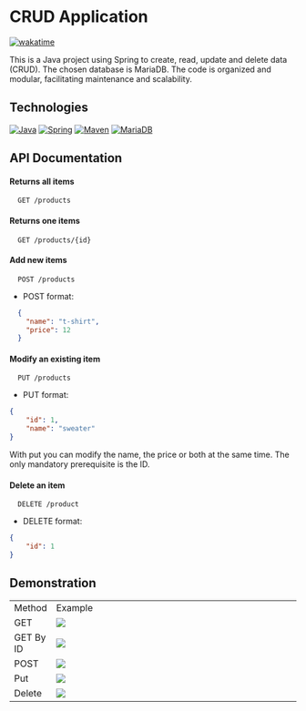 
# CRUD Application

[![wakatime](https://wakatime.com/badge/user/018ccb12-9467-4e68-9840-5044c971aca3/project/018dbdca-eb3d-415b-af9b-205e744c0fa3.svg)](https://wakatime.com/badge/user/018ccb12-9467-4e68-9840-5044c971aca3/project/018dbdca-eb3d-415b-af9b-205e744c0fa3)

This is a Java project using Spring to create, read, update and delete data (CRUD). The chosen database is MariaDB. The code is organized and modular, facilitating maintenance and scalability.

## Technologies

[![Java](https://img.shields.io/badge/Java-orange)](https://www.oracle.com/java/)
[![Spring](https://img.shields.io/badge/Spring-brightgreen)](https://spring.io/)
[![Maven](https://img.shields.io/badge/Maven-blue)](https://maven.apache.org/)
[![MariaDB](https://img.shields.io/badge/MariaDB-yellow)](https://mariadb.org/)


## API Documentation

#### Returns all items

```http
  GET /products
```

#### Returns one items

```http
  GET /products/{id}
```

#### Add new items

```http
  POST /products
```

- POST format:
```JSON
  {
    "name": "t-shirt",
    "price": 12
  }
```

#### Modify an existing item
```http
  PUT /products
```

- PUT format:
```JSON
{
    "id": 1,
    "name": "sweater"
}
```
With put you can modify the name, the price or both at the same time.
The only mandatory prerequisite is the ID.

#### Delete an item
```http
  DELETE /product
```
- DELETE format:
```JSON
{
    "id": 1
}
```

## Demonstration



<table>
  <tr>
    <td>Method</td>
    <td width="750px">Example</td>
  </tr>
  <tr>
    <td>GET</td>
    <td><img src="https://github.com/Ismael-Moreira-Kt/CRUD-Application/assets/154206380/55fbfe98-6fd6-4ae1-8b11-1addbaf370d1"></td>
  </tr>
  <tr>
    <td>GET By ID</td>
    <td><img src="https://github.com/Ismael-Moreira-Kt/CRUD-Application/assets/154206380/4cd3f0b2-8a70-482f-9076-580ac28fec2e"></td>
  </tr>
  <tr>
    <td>POST</td>
    <td><img src="https://github.com/Ismael-Moreira-Kt/CRUD-Application/assets/154206380/fe857829-34fb-4626-9830-02eb96e06c21"></td>
  </tr>
  <tr>
    <td>Put</td>
    <td><img src="https://github.com/Ismael-Moreira-Kt/CRUD-Application/assets/154206380/d396ebfc-796d-4d16-87e9-37c822162557"></td>
  </tr>
  <tr>
    <td>Delete</td>
    <td><img src="https://github.com/Ismael-Moreira-Kt/CRUD-Application/assets/154206380/1f573b88-486e-4c68-88d7-b04ea39e8baa"></td>
  </tr>
</table>
